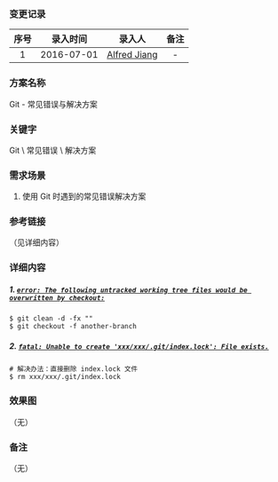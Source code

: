 ### 变更记录

| 序号 | 录入时间 | 录入人 | 备注 |
|:--------:|:--------:|:--------:|:--------:|
| 1 | 2016-07-01 | [Alfred Jiang](https://github.com/viktyz) | - |

### 方案名称

Git - 常见错误与解决方案

### 关键字

Git \ 常见错误 \ 解决方案

### 需求场景

1. 使用 Git 时遇到的常见错误解决方案

### 参考链接
（见详细内容）

### 详细内容

##### 1. [`error: The following untracked working tree files would be overwritten by checkout:`](http://www.druhosting.com/content/git-error-following-untracked-working-tree-files-would-be-overwritten-checkout)

```shell
$ git clean -d -fx ""
$ git checkout -f another-branch
```

##### 2. [`fatal: Unable to create 'xxx/xxx/.git/index.lock': File exists.`](http://www.java123.net/412734.html)

```shell
# 解决办法：直接删除 index.lock 文件
$ rm xxx/xxx/.git/index.lock
```


### 效果图
（无）

### 备注
（无）